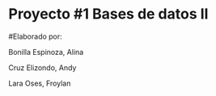 # Proyecto #1 Bases de datos II

#Elaborado por:

Bonilla Espinoza, Alina

Cruz Elizondo, Andy

Lara Oses, Froylan
